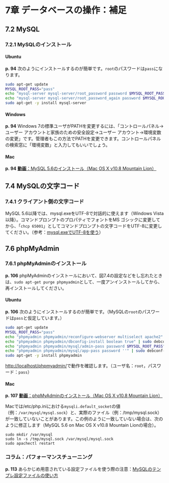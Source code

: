 # 7章 データベースの操作：補足

## 7.2 MySQL

### 7.2.1 MySQLのインストール

#### Ubuntu

**p. 94** 次のようにインストールするのが簡単です。`root`のパスワードは`pass`になります。

```bash
sudo apt-get update
MYSQL_ROOT_PASS="pass"
echo "mysql-server mysql-server/root_password password $MYSQL_ROOT_PASS" | sudo debconf-set-selections
echo "mysql-server mysql-server/root_password_again password $MYSQL_ROOT_PASS" | sudo debconf-set-selections
sudo apt-get -y install mysql-server
```

#### Windows

**p. 94** Windows 7の標準ユーザがPATHを変更するには、「コントロールパネル→ユーザー アカウントと家族のための安全設定→ユーザー アカウント→環境変数の変更」です。管理者もこの方法でPATHを変更できます。コントロールパネルの検索窓に「環境変数」と入力してもいいでしょう。

#### Mac

**p. 94** [**動画**：MySQL 5.6のインストール（Mac OS X v10.8 Mountain Lion）](http://youtu.be/3Zn_SPvmz-o)

## 7.4 MySQLの文字コード

### 7.4.1 クライアント側の文字コード

MySQL 5.6以降では、mysql.exeをUTF-8で対話的に使えます（Windows Vista以降）。コマンドプロンプトのプロパティでフォントをMS ゴシックに変更してから、「`chcp 65001`」としてコマンドプロンプトの文字コードをUTF-8に変更してください。（参考：[mysql.exeでUTF-8を使う](http://blog.unfindable.net/archives/7144)）

## 7.6 phpMyAdmin

### 7.6.1 phpMyAdminのインストール

**p. 106** phpMyAdminのインストールにおいて、図7.4の設定などをし忘れたときは、`sudo apt-get purge phpmyadmin`として、一度アンインストールしてから、再インストールしてください。

#### Ubuntu

**p. 106** 次のようにインストールするのが簡単です。（MySQLの`root`のパスワードは`pass`と仮定しています。）

```bash
sudo apt-get update
MYSQL_ROOT_PASS="pass"
echo "phpmyadmin phpmyadmin/reconfigure-webserver multiselect apache2" | sudo debconf-set-selections
echo "phpmyadmin phpmyadmin/dbconfig-install boolean true" | sudo debconf-set-selections
echo "phpmyadmin phpmyadmin/mysql/admin-pass password $MYSQL_ROOT_PASS" | sudo debconf-set-selections
echo "phpmyadmin phpmyadmin/mysql/app-pass password ''" | sudo debconf-set-selections
sudo apt-get -y install phpmyadmin
```

[http://localhost/phpmyadmin/](http://localhost/phpmyadmin/)で動作を確認します。（ユーザ名：`root`，パスワード：`pass`）

#### Mac

**p. 107** [**動画**：phpMyAdminのインストール（Mac OS X v10.8 Mountain Lion）](http://youtu.be/cLf5XuB3W0Y)

Macでは/etc/php.iniにおける`mysqli.default_socket`の値（例：`/var/mysql/mysql.sock`）と、実際のファイル（例：/tmp/mysql.sock）が一致していないことがあります。この例のように一致していない場合は、次のように修正します（MySQL 5.6 on Mac OS X v10.8 Mountain Lionの場合）。

```
sudo mkdir /var/mysql
sudo ln -s /tmp/mysql.sock /var/mysql/mysql.sock
sudo apachectl restart
```

### コラム：パフォーマンスチューニング

**p. 113** 
あらかじめ用意されている設定ファイルを使う際の注意：[MySQLのテンプレ設定ファイルの使い方](http://blog.unfindable.net/archives/2663)
